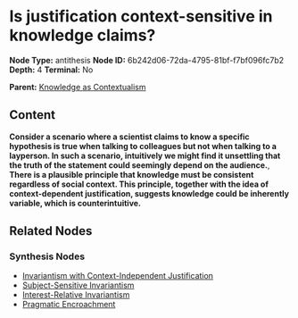 # Is justification context-sensitive in knowledge claims?

**Node Type:** antithesis
**Node ID:** 6b242d06-72da-4795-81bf-f7bf096fc7b2
**Depth:** 4
**Terminal:** No

**Parent:** [Knowledge as Contextualism](knowledge-as-contextualism-synthesis-df0c89d7-77c8-4a42-945e-76871c82d0e1.md)

## Content

**Consider a scenario where a scientist claims to know a specific hypothesis is true when talking to colleagues but not when talking to a layperson. In such a scenario, intuitively we might find it unsettling that the truth of the statement could seemingly depend on the audience.**, **There is a plausible principle that knowledge must be consistent regardless of social context. This principle, together with the idea of context-dependent justification, suggests knowledge could be inherently variable, which is counterintuitive.**

## Related Nodes

### Synthesis Nodes

- [Invariantism with Context-Independent Justification](invariantism-with-context-independent-justification-synthesis-6de91e33-c147-4a76-b48d-c528ddcae74e.md)
- [Subject-Sensitive Invariantism](subject-sensitive-invariantism-synthesis-730bb53f-777d-4b7f-9234-d95e53a5d9ee.md)
- [Interest-Relative Invariantism](interest-relative-invariantism-synthesis-17278be6-ebac-4156-803e-9c6333a63b22.md)
- [Pragmatic Encroachment](pragmatic-encroachment-synthesis-ac2c8d51-e0e2-4e9f-b0d8-fbbbbc7c8580.md)
